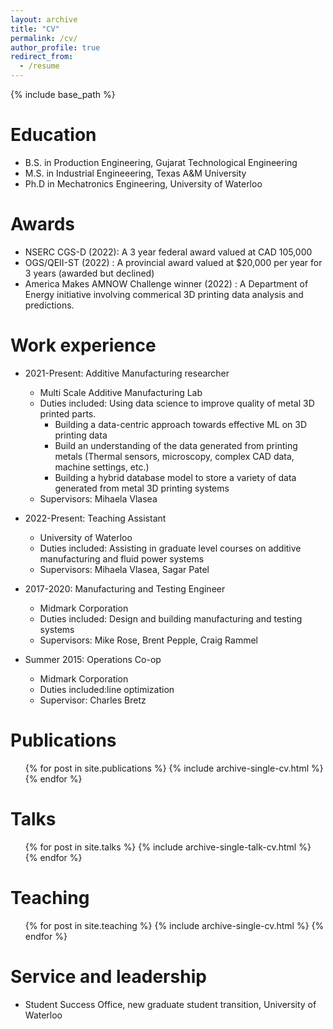 ```yaml
---
layout: archive
title: "CV"
permalink: /cv/
author_profile: true
redirect_from:
  - /resume
---
```


{% include base_path %}

Education
======
* B.S. in Production Engineering, Gujarat Technological Engineering
* M.S. in Industrial Engineeering, Texas A&M University
* Ph.D in Mechatronics Engineering, University of Waterloo

Awards
======
* NSERC CGS-D (2022): A 3 year federal award valued at CAD 105,000
* OGS/QEII-ST (2022) : A provincial award valued at $20,000 per year for 3 years (awarded but declined)
* America Makes AMNOW Challenge winner (2022) : A Department of Energy initiative involving commerical 3D printing data analysis and predictions. 

Work experience
======
* 2021-Present: Additive Manufacturing researcher
  * Multi Scale Additive Manufacturing Lab
  * Duties included: Using data science to improve quality of metal 3D printed parts. 
      * Building a data-centric approach towards effective ML on 3D printing data
      * Build an understanding of the data generated from printing metals (Thermal sensors, microscopy, complex CAD data, machine settings, etc.)
      * Building a hybrid database model to store a variety of data generated from metal 3D printing systems
  * Supervisors: Mihaela Vlasea

* 2022-Present: Teaching Assistant
  * University of Waterloo
  * Duties included: Assisting in graduate level courses on additive manufacturing and fluid power systems
  * Supervisors: Mihaela Vlasea, Sagar Patel

* 2017-2020: Manufacturing and Testing Engineer
  * Midmark Corporation
  * Duties included: Design and building manufacturing and testing systems
  * Supervisors: Mike Rose, Brent Pepple, Craig Rammel

* Summer 2015: Operations Co-op
  * Midmark Corporation
  * Duties included:line optimization
  * Supervisor: Charles Bretz


  


Publications
======
  <ul>{% for post in site.publications %}
    {% include archive-single-cv.html %}
  {% endfor %}</ul>
  
Talks
======
  <ul>{% for post in site.talks %}
    {% include archive-single-talk-cv.html %}
  {% endfor %}</ul>
  
Teaching
======
  <ul>{% for post in site.teaching %}
    {% include archive-single-cv.html %}
  {% endfor %}</ul>
  
Service and leadership
======
* Student Success Office, new graduate student transition, University of Waterloo
